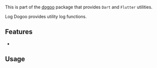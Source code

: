 This is part of the [dogoo](https://github.com/Wellssi/dogoo) package that provides `Dart` and `Flutter` utilities.

Log Dogoo provides utility log functions.

## Features

-  

## Usage

```dart
```
